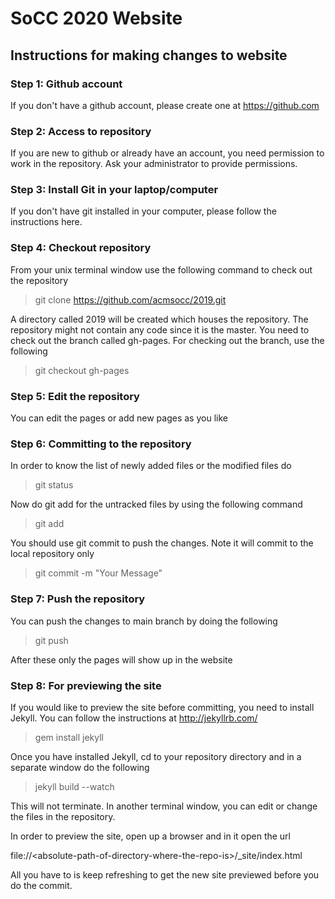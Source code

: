 # SoCC 2020 Website

## Instructions for making changes to website

### Step 1: Github account

If you don't have a github account, please create one at https://github.com

### Step 2: Access to repository

If you are new to github or already have an account, you need permission to work in the repository. Ask your administrator 
to provide permissions.

### Step 3: Install Git in your laptop/computer

If you don't have git installed in your computer, please follow the instructions here. 

### Step 4: Checkout repository

From your unix terminal window use the following command to check out the repository

> git clone https://github.com/acmsocc/2019.git

A directory called 2019 will be created which houses the repository. The repository might not contain any code since it is the master. You need to check out the branch called gh-pages. 
For checking out the branch, use the following

> git checkout gh-pages

### Step 5: Edit the repository

You can edit the pages or add new pages as you like

### Step 6: Committing to the repository

In order to know the list of newly added files or the modified files do 

> git status 

Now do git add for the untracked files by using the following command

> git add <filename>

You should use git commit to push the changes. Note it will commit to the local repository only

> git commit -m "Your Message"

### Step 7: Push the repository 

You can push the changes to main branch by doing the following

> git push 

After these only the pages will show up in the website

### Step 8: For previewing the site

If you would like to preview the site before committing, you need to install Jekyll. You can follow the instructions at http://jekyllrb.com/  

> gem install jekyll

Once you have installed Jekyll, cd to your repository directory and in a separate window do the following

> jekyll build --watch

This will not terminate. In another terminal window, you can edit or change the files in the repository. 

In order to preview the site, open up a browser and in it open the url 

file://\<absolute-path-of-directory-where-the-repo-is>/_site/index.html

All you have to is keep refreshing to get the new site previewed before you do the commit.

